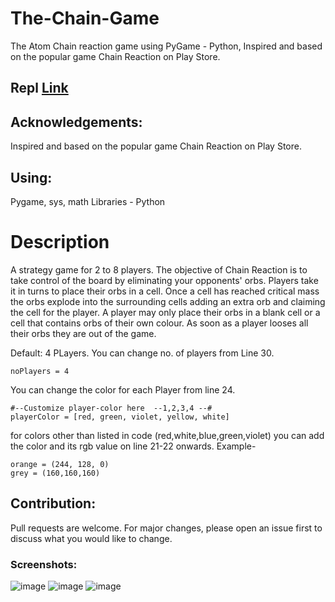# The-Chain-Game
The Atom Chain reaction game using PyGame - Python, Inspired and based on the popular game Chain Reaction on Play Store.

## Repl [Link](https://replit.com/@RohanChaturvedi/Chain-Game#main.py) 

## Acknowledgements:
Inspired and based on the popular game Chain Reaction on Play Store.

## Using:
Pygame, sys, math Libraries - Python

# Description
A strategy game for 2 to 8 players.
The objective of Chain Reaction is to take control of the board by eliminating your opponents' orbs.
Players take it in turns to place their orbs in a cell. Once a cell has reached critical mass the orbs explode into the surrounding cells adding an extra orb and claiming the cell for the player. A player may only place their orbs in a blank cell or a cell that contains orbs of their own colour. As soon as a player looses all their orbs they are out of the game.

Default: 4 PLayers. 
You can change no. of players from Line 30.
```
noPlayers = 4
```
You can change the color for each Player from line 24.
```
#--Customize player-color here  --1,2,3,4 --#
playerColor = [red, green, violet, yellow, white]
```
for colors other than listed in code (red,white,blue,green,violet) you can add the color and its rgb value on line 21-22 onwards.
Example-
```
orange = (244, 128, 0)
grey = (160,160,160)
```
## Contribution:
Pull requests are welcome. For major changes, please open an issue first to discuss what you would like to change.  

### Screenshots:
![image](https://user-images.githubusercontent.com/81807980/128636107-cdfa0499-6e4b-4ab8-8895-99481bb9607e.png)
![image](https://user-images.githubusercontent.com/81807980/128636184-52435add-ca1c-440e-b807-f35107fb191d.png)
![image](https://user-images.githubusercontent.com/81807980/128636243-a575bc93-2169-4fe3-98b6-7b0b0326db56.png)

